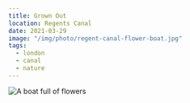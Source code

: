 ```yaml
---
title: Grown Out
location: Regents Canal
date: 2021-03-29
image: "/img/photo/regent-canal-flower-boat.jpg"
tags:
  - london
  - canal
  - nature
---
```


![A boat full of flowers](/img/photo/regent-canal-flower-boat.jpg)
